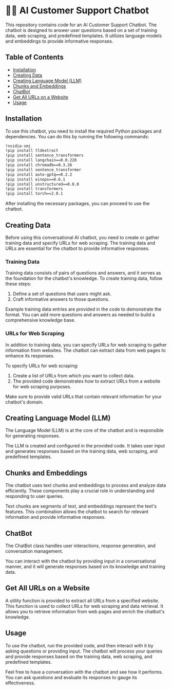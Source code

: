 # 🧑‍💻 AI Customer Support Chatbot

This repository contains code for an AI Customer Support Chatbot. The chatbot is designed to answer user questions based on a set of training data, web scraping, and predefined templates. It utilizes language models and embeddings to provide informative responses.

## Table of Contents

- [Installation](#installation)
- [Creating Data](#creating-data)
- [Creating Language Model (LLM)](#creating-llm-model)
- [Chunks and Embeddings](#chunks-and-embeddings)
- [ChatBot](#chatbot)
- [Get All URLs on a Website](#get-all-urls-on-a-website)
- [Usage](#usage)

## Installation

To use this chatbot, you need to install the required Python packages and dependencies. You can do this by running the following commands:

```bash
!nvidia-smi
!pip install tldextract
!pip install sentence_transformers
!pip install langchain==0.0.228
!pip install chromadb==0.3.26
!pip install sentence_transformer
!pip install auto-gptq==0.2.2
!pip install einops==0.6.1
!pip install unstructured==0.8.0
!pip install transformers
!pip install torch==2.0.1
```

After installing the necessary packages, you can proceed to use the chatbot.

## Creating Data

Before using this conversational AI chatbot, you need to create or gather training data and specify URLs for web scraping. The training data and URLs are essential for the chatbot to provide informative responses.

### Training Data

Training data consists of pairs of questions and answers, and it serves as the foundation for the chatbot's knowledge. To create training data, follow these steps:

1. Define a set of questions that users might ask.
2. Craft informative answers to those questions.

Example training data entries are provided in the code to demonstrate the format. You can add more questions and answers as needed to build a comprehensive knowledge base.

### URLs for Web Scraping

In addition to training data, you can specify URLs for web scraping to gather information from websites. The chatbot can extract data from web pages to enhance its responses.

To specify URLs for web scraping:

1. Create a list of URLs from which you want to collect data.
2. The provided code demonstrates how to extract URLs from a website for web scraping purposes.

Make sure to provide valid URLs that contain relevant information for your chatbot's domain.

## Creating Language Model (LLM)

The Language Model (LLM) is at the core of the chatbot and is responsible for generating responses.

The LLM is created and configured in the provided code. It takes user input and generates responses based on the training data, web scraping, and predefined templates.

## Chunks and Embeddings

The chatbot uses text chunks and embeddings to process and analyze data efficiently. These components play a crucial role in understanding and responding to user queries.

Text chunks are segments of text, and embeddings represent the text's features. This combination allows the chatbot to search for relevant information and provide informative responses.

## ChatBot

The ChatBot class handles user interactions, response generation, and conversation management. 

You can interact with the chatbot by providing input in a conversational manner, and it will generate responses based on its knowledge and training data.

## Get All URLs on a Website

A utility function is provided to extract all URLs from a specified website. This function is used to collect URLs for web scraping and data retrieval. It allows you to retrieve information from web pages and enrich the chatbot's knowledge.

## Usage

To use the chatbot, run the provided code, and then interact with it by asking questions or providing input. The chatbot will process your queries and provide responses based on the training data, web scraping, and predefined templates.

Feel free to have a conversation with the chatbot and see how it performs. You can ask questions and evaluate its responses to gauge its effectiveness.


